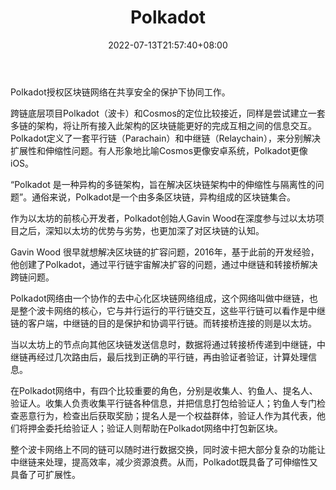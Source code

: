 ﻿---
weight: 
title: "Polkadot"
description: "Polkadot empowers blockchain networks to work together under the protection of shared security."
date: 2022-07-13T21:57:40+08:00
lastmod: 2022-07-13T16:45:40+08:00
draft: false
authors: ["qianxun"]
featuredImage: "173.png"
link: "https://www.zhihu.com/question/419221078/answer/1461218928"
tags: ["Polkadot","去中心化"]
categories: ["navigation"]
navigation: ["去中心化"]
lightgallery: true
toc: true
pinned: false
recommend: false
recommend1: false
---
Polkadot授权区块链网络在共享安全的保护下协同工作。

跨链底层项目Polkadot（波卡）和Cosmos的定位比较接近，同样是尝试建立一套多链的架构，将让所有接入此架构的区块链能更好的完成互相之间的信息交互。Polkadot定义了一套平行链（Parachain）和中继链（Relaychain），来分别解决扩展性和伸缩性问题。有人形象地比喻Cosmos更像安卓系统，Polkadot更像iOS。



“Polkadot 是一种异构的多链架构，旨在解决区块链架构中的伸缩性与隔离性的问题”。通俗来说，Polkadot是一个由多条区块链，异构组成的区块链集合。

作为以太坊的前核心开发者，Polkadot创始人Gavin Wood在深度参与过以太坊项目之后，深知以太坊的优势与劣势，也更加深了对区块链的认知。

Gavin Wood 很早就想解决区块链的扩容问题，2016年，基于此前的开发经验，他创建了Polkadot，通过平行链宇宙解决扩容的问题，通过中继链和转接桥解决跨链问题。

Polkadot网络由一个协作的去中心化区块链网络组成，这个网络叫做中继链，也是整个波卡网络的核心，它与并行运行的平行链交互，这些平行链可以看作是中继链的客户端，中继链的目的是保护和协调平行链。而转接桥连接的则是以太坊。

当以太坊上的节点向其他区块链发送信息时，数据将通过转接桥传递到中继链，中继链再经过几次路由后，最后找到正确的平行链，再由验证者验证，计算处理信息。

在Polkadot网络中，有四个比较重要的角色，分别是收集人、钓鱼人、提名人、验证人。收集人负责收集平行链各种信息，并把信息打包给验证人；钓鱼人专门检查恶意行为，检查出后获取奖励；提名人是一个权益群体，验证人作为其代表，他们将押金委托给验证人；验证人则帮助在Polkadot网络中打包新区块。

整个波卡网络上不同的链可以随时进行数据交换，同时波卡把大部分复杂的功能让中继链来处理，提高效率，减少资源浪费。从而，Polkadot既具备了可伸缩性又具备了可扩展性。




